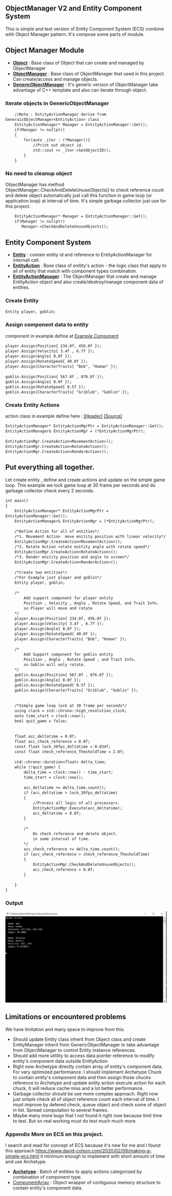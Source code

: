 ## ObjectManager V2 and Entity Component System
This is simple and test version of Entity Component System (ECS) combine with Object Manager pattern.
It's compose some parts of module.

## Object Manager Module
 + [**Object**](https://github.com/sukrit1234/ObjectManager_ECS/blob/main/TestProject/Object.h) : Base class of Object that can create and managed by ObjectManager
 + [**ObjectManager**](https://github.com/sukrit1234/ObjectManager_ECS/blob/main/TestProject/ObjectManager.h) : Base class of ObjectManager that used in this project. Can create/access and manage objects.
 + [**GenericObjectManager**](https://github.com/sukrit1234/ObjectManager_ECS/blob/e15481f2b6f09ee35788ff3d5419ba7b73784eec/TestProject/ObjectManager.h#L57) : It's generic version of ObjectManager take advantage of C++ template and also can iterate through object.

### Iterate objects in GenericObjectManager
```
    //Note : EntityActionManager derive from GeneraicObjectManager<EntityAction> class
    EntityActionManager* Manager = EntityActionManager::Get();
    if(Manager != nullptr)
    {
        for(auto _iter : (*Manager)){
            //Print out object id.
            std::cout << _iter->GetObjectID();
        }
    }
```
### No need to cleanup object
ObjectManager has method ObjectManager::CheckAndDeleteUnuseObjects() to check reference count and delete object automatically just call this function in game loop (or application loop) at interval of time. It's simple garbage collector just use for this project. 

```
    EntityActionManager* Manager = EntityActionManager::Get();
    if(Manager != nullptr)
       Manager->CheckAndDeleteUnuseObjects();
```

## Entity Component System
 + [**Entity**](https://github.com/sukrit1234/ObjectManager_ECS/blob/main/TestProject/Entity.h) : contain entity id and reference to EntityActionManager for internall call.
 + [**EntityAction**](https://github.com/sukrit1234/ObjectManager_ECS/blob/main/TestProject/EntityAction.h) : Base class of enitity's action - the logic class that apply to all of entity that match with component types combination.
 + [**EntityActionManager**](https://github.com/sukrit1234/ObjectManager_ECS/blob/main/TestProject/EntityActionManager.h) : The ObjectManager that create and manage EntityAction object and also create/destroy/manage component data of entities.

### Create Entity

```
Entity player, goblin;
```
### Assign component data to entity
component in example define at [Example Component](https://github.com/sukrit1234/ObjectManager_ECS/blob/main/TestProject/ExampleComponent.h)
```
player.Assign(Position{ 234.0f, 456.0f });
player.Assign(Velocity{ 3.4f , 6.7f });
player.Assign(Angle{ 0.0f });
player.Assign(RotateSpeed{ 40.0f });
player.Assign(CharacterTraits{ "Bob", "Human" });

goblin.Assign(Position{ 567.0f , 876.0f });
goblin.Assign(Angle{ 0.0f });
goblin.Assign(RotateSpeed{ 0.5f });
goblin.Assign(CharacterTraits{ "Griblub", "Goblin" });
```
### Create Entity Actions
action class in example define here : [[Header]](https://github.com/sukrit1234/ObjectManager_ECS/blob/main/TestProject/ExampleActions.h)  [[Source]](https://github.com/sukrit1234/ObjectManager_ECS/blob/main/TestProject/ExampleActions.cpp)
```
EntityActionManager* EntityActionMgrPtr = EntityActionManager::Get();
EntityActionManager& EntityActionMgr = (*EntityActionMgrPtr);

EntityActionMgr.CreateAction<MovementAction>();
EntityActionMgr.CreateAction<RotateAction>();
EntityActionMgr.CreateAction<RenderAction>();
```

## Put everything all together.
Let create entity , define and create actions and update on the simple game loop. This example we lock game loop at 30 frame per seconds and do garbage collector check every 2 seconds.
```
int main()
{
	EntityActionManager* EntityActionMgrPtr = EntityActionManager::Get();
	EntityActionManager& EntityActionMgr = (*EntityActionMgrPtr);

	/*Define Action for all of entities*/
	/*1. Movement Action  move enitity position with linear velocity*/
	EntityActionMgr.CreateAction<MovementAction>();
	/*2. Rotate Action rotate enitity angle with rotate speed*/
	EntityActionMgr.CreateAction<RotateAction>();
	/*3. Render enitity position and angle to screen*/
	EntityActionMgr.CreateAction<RenderAction>();

	/*Create two entities*/
	/*For Example just player and goblin*/
	Entity player, goblin;

	/*
		Add support component for player entity
		Position , Velocity , Angle , Rotate Speed, and Trait Info.
		so Player will move and rotate
	*/
	player.Assign(Position{ 234.0f, 456.0f });
	player.Assign(Velocity{ 3.4f , 6.7f });
	player.Assign(Angle{ 0.0f });
	player.Assign(RotateSpeed{ 40.0f });
	player.Assign(CharacterTraits{ "Bob", "Human" });

	/*
		Add Support component for goblin entity
		Position , Angle , Rotate Speed , and Trait Info.
		so Goblin will only rotate.
	*/
	goblin.Assign(Position{ 567.0f , 876.0f });
	goblin.Assign(Angle{ 0.0f });
	goblin.Assign(RotateSpeed{ 0.5f });
	goblin.Assign(CharacterTraits{ "Griblub", "Goblin" });


	/*Simple game loop lock at 30 frame per seconds*/
	using clock = std::chrono::high_resolution_clock;
	auto time_start = clock::now();
	bool quit_game = false;

	
	float acc_deltatime = 0.0f;
	float acc_check_reference = 0.0f;
	const float lock_30fps_deltatime = 0.034f;
	const float check_reference_ThesholdTime = 2.0f;

	std::chrono::duration<float> delta_time;
	while (!quit_game) {
		delta_time = clock::now() - time_start;
		time_start = clock::now();

		acc_deltatime += delta_time.count();
		if (acc_deltatime > lock_30fps_deltatime)
		{
			//Process all logic of all processors.
			EntityActionMgr.Execute(acc_deltatime);
			acc_deltatime = 0.0f;
		}

		/*
			Do check reference and delete object.
			in some interval of time.
		*/
		acc_check_reference += delta_time.count();
		if (acc_check_reference > check_reference_ThesholdTime)
		{
			EntityActionMgr.CheckAndDeleteUnuseObjects();
			acc_check_reference = 0.0f;
		}

	}
}
```
### Output
![plot](https://github.com/sukrit1234/ObjectManager_ECS/blob/main/Output_ECS.png)

## Limitations or encountered problems
We have limitation and many space to improve from this.
  + Should update Entity class inherit from Object class and create EntityManager inherit from GenericObjectManager<Entity>
to take advantage from ObjectManager to control Entity instance references.
  + Should add more utitlity to access data pointer reference to modify entity's component data outside EntityAction
  + Right now Archetype directly contain array of entity's component data. For very optimized performance. I should implement Archetype Chuck to contain entity's component data
    and then assign those chucks reference to Archetype and update entity action execute action for each chuck, It will reduce cache miss and a lot better performance.
  + Garbage collector should be use more complex approach. Right now just simple check all of object reference count each interval of time. I must improve by defered check, queue object and check some of object in list. Spread computation to several frames.
  + Maybe many more bugs that I not found it right now because limit time to test. But on real working must do test much much more.

### Appendix More on ECS on this project.
I search and read for concept of ECS because it's new for me and I found this approach https://www.david-colson.com/2020/02/09/making-a-simple-ecs.html
it minimum enough to implement with short amount of time and use Archetype.
 + [**Archetype**](https://github.com/sukrit1234/ObjectManager_ECS/blob/main/TestProject/Archetype.h) : Batch of entities to apply actions categorized by combination of component type.
 + [ComponentArray](https://github.com/sukrit1234/ObjectManager_ECS/blob/main/TestProject/ComponentArray.h) : Object wrapper of contiguous memory structure to contain entity's component data.

